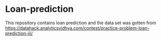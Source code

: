 # Loan-prediction
This repository contains loan prediction and the data set was gotten from https://datahack.analyticsvidhya.com/contest/practice-problem-loan-prediction-iii/
